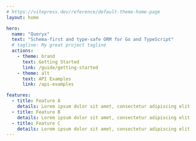 ```yaml
---
# https://vitepress.dev/reference/default-theme-home-page
layout: home

hero:
  name: "Queryx"
  text: "Schema-first and type-safe ORM for Go and TypeScript"
  # tagline: My great project tagline
  actions:
    - theme: brand
      text: Getting Started
      link: /guide/getting-started
    - theme: alt
      text: API Examples
      link: /api-examples

features:
  - title: Feature A
    details: Lorem ipsum dolor sit amet, consectetur adipiscing elit
  - title: Feature B
    details: Lorem ipsum dolor sit amet, consectetur adipiscing elit
  - title: Feature C
    details: Lorem ipsum dolor sit amet, consectetur adipiscing elit
---
```

